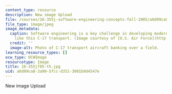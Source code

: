 ```yaml
---
content_type: resource
description: New image Upload
file: /courses/16-355j-software-engineering-concepts-fall-2005/a6d99ca83a905fccd3513001b9d4547e_16-355jf05-th.jpg
file_type: image/jpeg
image_metadata:
  caption: Software engineering is a key challenge in developing modern military aircraft
    like this C-17 transport. (Image courtesy of [U.S. Air Force](http://www.af.mil/).)
  credit: ''
  image-alt: Photo of C-17 transport aircraft banking over a field.
learning_resource_types: []
ocw_type: OCWImage
resourcetype: Image
title: 16-355jf05-th.jpg
uid: a6d99ca8-3a90-5fcc-d351-3001b9d4547e
---
```

New image Upload


